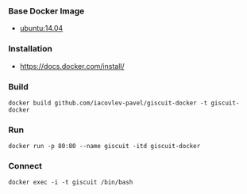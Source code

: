 ### Base Docker Image
* [ubuntu:14.04](https://registry.hub.docker.com/u/library/ubuntu/)

### Installation
* https://docs.docker.com/install/

### Build
    docker build github.com/iacovlev-pavel/giscuit-docker -t giscuit-docker

### Run
    docker run -p 80:80 --name giscuit -itd giscuit-docker

### Connect
    docker exec -i -t giscuit /bin/bash